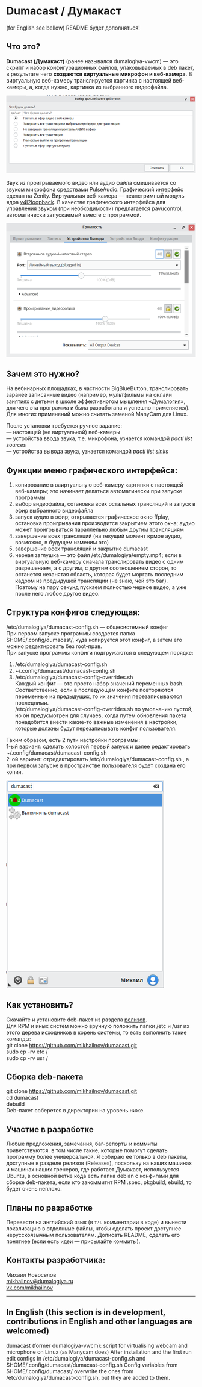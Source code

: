 # Dumacast / Думакаст
(for English see bellow) README будет дополняться!

## Что это?
**Dumacast (Думакаст)** (ранее назывался dumalogiya-vwcm) — это скрипт и набор конфигурационных файлов, упаковываемых в deb пакет, в результате чего **создаются виртуальные микрофон и веб-камера**. В виртуальную веб-камеру транслируется картинка с настоящей веб-камеры, а, когда нужно, картинка из выбранного видеофайла. 

![](img/img2.png) 

Звук из проигрываемого видео или аудио файла смешивается со звуком микрофона средствами PulseAudio. Графический интерфейс сделан на Zenity. Виртуальная веб-камера — неапстримный модуль ядра [v4l2loopback](https://github.com/umlaeute/v4l2loopback/). В качестве графического интерфейса для управления звуком (при необходимости) предлагается pavucontrol, автоматически запускаемый вместе с программой.

![](img/img3.png) 

## Зачем это нужно?
На вебинарных площадках, в частности BigBlueButton, транслировать заранее записанные видео (например, мультфильмы на онлайн занятиях с детьми в школе эффективногом мышления «[Думалогия](http://думалогия.рф/)», для чего эта программа и была разработана и успешно применяется).<br>
Для многих применений можно считать заменой ManyCam для Linux.

После установки требуется ручное задание:<br>
— настоящей (не виртуальной) веб-камеры <br>
— устройства ввода звука, т.е. микрофона, узнается командой *pactl list sources* <br>
— устройства вывода звука, узнается командой *pactl list sinks* <br>

## Функции меню графического интерфейса:
1) копирование в ваиртуальную веб-камеру картинки с настоящей веб-камеры; это начинает делаться автоматически при запуске программы<br>
2) выбор видеофайла, сотановка всех остальных трансляций и запуск в эфир выбранного видеофайла<br>
3) запуск аудио в эфир; открывается графическое окно ffplay, остановка проигрывания производится закрытием этого окна; аудио может проигрываться параллельно любым другим трансляциям<br>
4) завершение всех трансляций (на текущий момент крмое аудио, возможно, в будущем изменим это)<br>
5) завершение всех трансляций и закрытие dumacast<br>
6) черная заглушка — это файл /etc/dumalogiya/empty.mp4; если в виртуальную веб-камеру сначала транслировать видео с одним разрешением, а с другим, с другим соотношением сторон, то останется незанятая область, которая будет моргать последним кадром из предыдущей трансляции (не знаю, чей это баг).<br> Поэтому на пару секунд пускаем полностью черное видео, а уже после него любое другое видео.

## Структура конфигов следующая:
/etc/dumalogiya/dumacast-config.sh ­— общесистемный конфиг <br>
При первом запуске программы создается папка $HOME/.config/dumacast/, куда копируется этот конфиг, а затем его можно редактировать без root-прав.<br>
При запуске программы конфиги подгружаются в следующем порядке:<br>
1) /etc/dumalogiya/dumacast-config.sh<br>
2) ~/.config/dumacast/dumacast-config.sh<br>
3) /etc/dumalogiya/dumacast-config-overrides.sh<br>
Каждый конфиг — это просто набор значений переменных bash. Соответственно, если в последующем конфиге повторяются переменные из предыдущих, то их значения перезаписываются последними.<br>
/etc/dumalogiya/dumacast-config-overrides.sh по умолчанию пустой, но он предусмотрен для случаев, когда путем обновления пакета понадобится внести какие-то важные изменения в настройки, которые должны будут перезаписывать конфиг пользователя.

Таким образом, есть 2 пути настройки программы:<br>
1-ый вариант: сделать холостой первый запуск и далее редактировать ~/.config/dumacast/dumacast-config.sh <br>
2-ой вариант: отредактировать /etc/dumalogiya/dumacast-config.sh , а при первом запуске в пространстве пользователя будет создана его копия.

![](img/img1.png) 

## Как установить?
Скачайте и установите deb-пакет из раздела [релизов](https://github.com/mikhailnov/dumacast/releases).<br>
Для RPM и иных систем можно вручную положить папки /etc и /usr из этого дерева исходников в корень системы, то есть выполнить такие команды:<br>
git clone https://github.com/mikhailnov/dumacast.git<br>
sudo cp -rv etc /<br>
sudo cp -rv usr /<br>

## Сборка deb-пакета
git clone https://github.com/mikhailnov/dumacast.git<br>
cd dumacast<br>
debuild<br>
Deb-пакет соберется в директории на уровень ниже.

## Участие в разработке
Любые предложения, замечания, баг-репорты и коммиты приветствуются. в том числе такие, которые помогут сделать программу более универсальной. Я собираю ее только в deb пакеты, доступные в разделе релизов (Releases), поскольку на наших машинах и машинах наших тренеров, где работает Думакаст, используется Ubuntu, в основной ветке кода есть папка debian с конфигами для сборке deb-пакета, если кто закоммитит RPM .spec, pkgbuild, ebuild, то будет очень неплохо.

## Планы по разработке
Перевести на английский язык (в т.ч. комментарии в коде) и вынести локализацию в отделньые файлы, чтобы сделать проект доступнее нерусскоязычным пользователям. 
Дописать README, сделать его понятнее (если есть идеи — присылайте коммиты).

## Контакты разработчика:
Михаил Новоселов<br>
mikhailnov@dumalogiya.ru<br>
[vk.com/mikhailnov](https://vk.com/mikhailnov) <br>

-------------------------------

## In English (this section is in development, contributions in English and other languages are welcomed)
dumacast (former dumalogiya-vwcm): script for virtualising webcam and microphone on Linux (as Manycam does)
After installation and the first run edit configs in /etc/dumalogiya/dumacast-config.sh and $HOME/.config/dumacast/dumacast-config.sh
Config variables from $HOME/.config/dumacast/ overwrite the ones from /etc/dumalogiya/dumacast-config.sh, but they are added to them.
